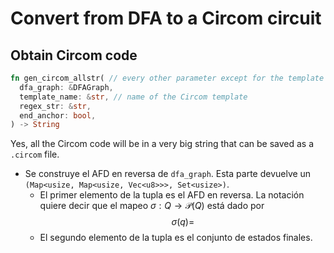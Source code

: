 # Convert from DFA to a Circom circuit

## Obtain Circom code
```rust
fn gen_circom_allstr( // every other parameter except for the template comes from the RegexAndDFA
  dfa_graph: &DFAGraph,
  template_name: &str, // name of the Circom template
  regex_str: &str,
  end_anchor: bool,
) -> String
```
Yes, all the Circom code will be in a very big string that can be saved as a `.circom` file.

- Se construye el AFD en reversa de `dfa_graph`. Esta parte devuelve un `(Map<usize, Map<usize, Vec<u8>>>, Set<usize>)`.
  - El primer elemento de la tupla es el AFD en reversa. La notación quiere decir que el mapeo $\sigma: Q \to \mathcal{P}(Q)$ está dado por
  $$\sigma(q) = $$
  - El segundo elemento de la tupla es el conjunto de estados finales.
